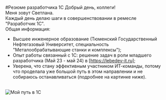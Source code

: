 #Резюме разработчика 1С
Добрый день, коллеги!
<br>
Меня зовут Светлана.
<br>
Каждый день делаю шаги в совершенствовании в ремесле "Разработчик 1С".
<br>
Общая информация:
- Высшее инженерное образование (Тюменский Государственный Нефтегазовый Университет, специальность "Металообрабатывающие станки и комплексы");
- Опыт работы связанный с 1С: решение задач в роли младшего разработчика (Май 23 - май 24) в [https://lebedev-it.ru];
- Уверена, что стану эффективным участником ИТ-команды, потому что проделала уже большой путь в этом направлении и не собираюсь останавливаться (подробнее на картинке ниже).
<br>
<image src="/images/My1CWay_20240522.png" alt="Мой путь в 1С">
